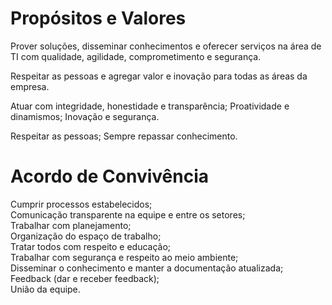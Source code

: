 
# Propósitos e Valores

Prover soluções, disseminar conhecimentos e oferecer serviços na área de TI com qualidade, agilidade, comprometimento e segurança.

Respeitar as pessoas e agregar valor e inovação para todas as áreas da empresa.

Atuar com integridade, honestidade e transparência; Proatividade e dinamismos; Inovação e segurança.

Respeitar as pessoas; Sempre repassar conhecimento.

# Acordo de Convivência
Cumprir processos estabelecidos;  
Comunicação transparente na equipe e entre os setores;  
Trabalhar com planejamento;  
Organização do espaço de trabalho;  
Tratar todos com respeito e educação;  
Trabalhar com segurança e respeito ao meio ambiente;  
Disseminar o conhecimento e manter a documentação atualizada;  
Feedback (dar e receber feedback);  
União da equipe.
